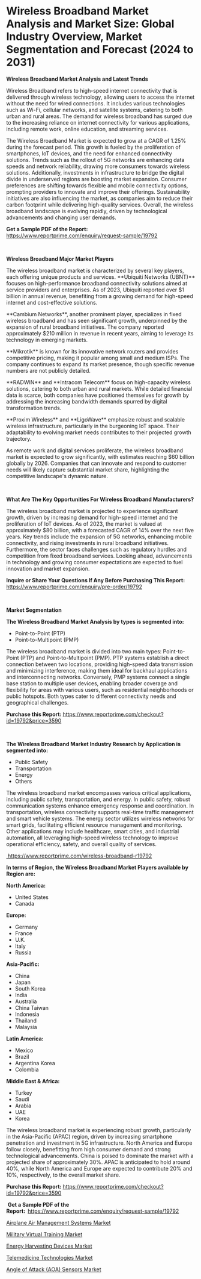 <p><h1>Wireless Broadband Market Analysis and Market Size: Global Industry Overview, Market Segmentation and Forecast (2024 to 2031)</h1></p><p><strong>Wireless Broadband Market Analysis and Latest Trends</strong></p>
<p><p>Wireless Broadband refers to high-speed internet connectivity that is delivered through wireless technology, allowing users to access the internet without the need for wired connections. It includes various technologies such as Wi-Fi, cellular networks, and satellite systems, catering to both urban and rural areas. The demand for wireless broadband has surged due to the increasing reliance on internet connectivity for various applications, including remote work, online education, and streaming services.</p><p>The Wireless Broadband Market is expected to grow at a CAGR of 1.25% during the forecast period. This growth is fueled by the proliferation of smartphones, IoT devices, and the need for enhanced connectivity solutions. Trends such as the rollout of 5G networks are enhancing data speeds and network reliability, drawing more consumers towards wireless solutions. Additionally, investments in infrastructure to bridge the digital divide in underserved regions are boosting market expansion. Consumer preferences are shifting towards flexible and mobile connectivity options, prompting providers to innovate and improve their offerings. Sustainability initiatives are also influencing the market, as companies aim to reduce their carbon footprint while delivering high-quality services. Overall, the wireless broadband landscape is evolving rapidly, driven by technological advancements and changing user demands.</p></p>
<p><strong>Get a Sample PDF of the Report:&nbsp;</strong> <a href="https://www.reportprime.com/enquiry/request-sample/19792?utm_campaign=973&utm_medium=2&utm_source=Github&utm_content=ia&utm_term=02122024&utm_id=wireless-broadband">https://www.reportprime.com/enquiry/request-sample/19792</a></p>
<p>&nbsp;</p>
<p><strong>Wireless Broadband Major Market Players</strong></p>
<p><p>The wireless broadband market is characterized by several key players, each offering unique products and services. **Ubiquiti Networks (UBNT)** focuses on high-performance broadband connectivity solutions aimed at service providers and enterprises. As of 2023, Ubiquiti reported over $1 billion in annual revenue, benefiting from a growing demand for high-speed internet and cost-effective solutions.</p><p>**Cambium Networks**, another prominent player, specializes in fixed wireless broadband and has seen significant growth, underpinned by the expansion of rural broadband initiatives. The company reported approximately $210 million in revenue in recent years, aiming to leverage its technology in emerging markets. </p><p>**Mikrotik** is known for its innovative network routers and provides competitive pricing, making it popular among small and medium ISPs. The company continues to expand its market presence, though specific revenue numbers are not publicly detailed. </p><p>**RADWIN** and **Intracom Telecom** focus on high-capacity wireless solutions, catering to both urban and rural markets. While detailed financial data is scarce, both companies have positioned themselves for growth by addressing the increasing bandwidth demands spurred by digital transformation trends.</p><p>**Proxim Wireless** and **LigoWave** emphasize robust and scalable wireless infrastructure, particularly in the burgeoning IoT space. Their adaptability to evolving market needs contributes to their projected growth trajectory. </p><p>As remote work and digital services proliferate, the wireless broadband market is expected to grow significantly, with estimates reaching $60 billion globally by 2026. Companies that can innovate and respond to customer needs will likely capture substantial market share, highlighting the competitive landscape's dynamic nature.</p></p>
<p>&nbsp;</p>
<p><strong>What Are The Key Opportunities For Wireless Broadband Manufacturers?</strong></p>
<p><p>The wireless broadband market is projected to experience significant growth, driven by increasing demand for high-speed internet and the proliferation of IoT devices. As of 2023, the market is valued at approximately $80 billion, with a forecasted CAGR of 14% over the next five years. Key trends include the expansion of 5G networks, enhancing mobile connectivity, and rising investments in rural broadband initiatives. Furthermore, the sector faces challenges such as regulatory hurdles and competition from fixed broadband services. Looking ahead, advancements in technology and growing consumer expectations are expected to fuel innovation and market expansion.</p></p>
<p><strong>Inquire or Share Your Questions If Any Before Purchasing This Report:</strong> <a href="https://www.reportprime.com/enquiry/pre-order/19792?utm_campaign=973&utm_medium=2&utm_source=Github&utm_content=ia&utm_term=02122024&utm_id=wireless-broadband">https://www.reportprime.com/enquiry/pre-order/19792</a></p>
<p>&nbsp;</p>
<p><strong>Market Segmentation</strong></p>
<p><strong>The Wireless Broadband Market Analysis by types is segmented into:</strong></p>
<p><ul><li>Point-to-Point (PTP)</li><li>Point-to-Multipoint (PMP)</li></ul></p>
<p><p>The wireless broadband market is divided into two main types: Point-to-Point (PTP) and Point-to-Multipoint (PMP). PTP systems establish a direct connection between two locations, providing high-speed data transmission and minimizing interference, making them ideal for backhaul applications and interconnecting networks. Conversely, PMP systems connect a single base station to multiple user devices, enabling broader coverage and flexibility for areas with various users, such as residential neighborhoods or public hotspots. Both types cater to different connectivity needs and geographical challenges.</p></p>
<p><strong>Purchase this Report:&nbsp;</strong><a href="https://www.reportprime.com/checkout?id=19792&price=3590&utm_campaign=973&utm_medium=2&utm_source=Github&utm_content=ia&utm_term=02122024&utm_id=wireless-broadband">https://www.reportprime.com/checkout?id=19792&price=3590</a></p>
<p>&nbsp;</p>
<p><strong>The Wireless Broadband Market Industry Research by Application is segmented into:</strong></p>
<p><ul><li>Public Safety</li><li>Transportation</li><li>Energy</li><li>Others</li></ul></p>
<p><p>The wireless broadband market encompasses various critical applications, including public safety, transportation, and energy. In public safety, robust communication systems enhance emergency response and coordination. In transportation, wireless connectivity supports real-time traffic management and smart vehicle systems. The energy sector utilizes wireless networks for smart grids, facilitating efficient resource management and monitoring. Other applications may include healthcare, smart cities, and industrial automation, all leveraging high-speed wireless technology to improve operational efficiency, safety, and overall quality of services.</p></p>
<p><a href="https://www.reportprime.com/wireless-broadband-r19792?utm_campaign=973&utm_medium=2&utm_source=Github&utm_content=ia&utm_term=02122024&utm_id=wireless-broadband">&nbsp;https://www.reportprime.com/wireless-broadband-r19792</a></p>
<p><strong>In terms of Region, the Wireless Broadband Market Players available by Region are:</strong></p>
<p>
    <p> <strong> North America: </strong>
        <ul>
            <li>United States</li>
            <li>Canada</li>
        </ul>
        </p> 
    <p> <strong> Europe: </strong>
        <ul>
            <li>Germany</li>
            <li>France</li>
            <li>U.K.</li>
            <li>Italy</li>
            <li>Russia</li>
        </ul>
        </p> 
    <p> <strong> Asia-Pacific: </strong>
        <ul>
            <li>China</li>
            <li>Japan</li>
            <li>South Korea</li>
            <li>India</li>
            <li>Australia</li>
            <li>China Taiwan</li>
            <li>Indonesia</li>
            <li>Thailand</li>
            <li>Malaysia</li>
        </ul>
        </p> 
    <p> <strong> Latin America: </strong>
        <ul>
            <li>Mexico</li>
            <li>Brazil</li>
            <li>Argentina Korea</li>
            <li>Colombia</li>
        </ul>
        </p> 
    <p> <strong> Middle East & Africa: </strong>
        <ul>
            <li>Turkey</li>
            <li>Saudi</li>
            <li>Arabia</li>
            <li>UAE</li>
            <li>Korea</li>
        </ul>
    </p>
    </p>
<p><p>The wireless broadband market is experiencing robust growth, particularly in the Asia-Pacific (APAC) region, driven by increasing smartphone penetration and investment in 5G infrastructure. North America and Europe follow closely, benefitting from high consumer demand and strong technological advancements. China is poised to dominate the market with a projected share of approximately 30%. APAC is anticipated to hold around 40%, while North America and Europe are expected to contribute 20% and 10%, respectively, to the overall market share.</p></p>
<p><strong>Purchase this Report: </strong><a href="https://www.reportprime.com/checkout?id=19792&price=3590&utm_campaign=973&utm_medium=2&utm_source=Github&utm_content=ia&utm_term=02122024&utm_id=wireless-broadband">https://www.reportprime.com/checkout?id=19792&price=3590</a></p>
<p>&nbsp;<strong>Get a Sample PDF of the Report:&nbsp;&nbsp;</strong><a href="https://www.reportprime.com/enquiry/request-sample/19792?utm_campaign=973&utm_medium=2&utm_source=Github&utm_content=ia&utm_term=02122024&utm_id=wireless-broadband">https://www.reportprime.com/enquiry/request-sample/19792</a></p>
<p><strong></strong></p>
<p><p><a href="https://issuu.com/reportprime-2/docs/airplane-air-management-systems-market-size-2030.p?utm_campaign=973&utm_medium=2&utm_source=Github&utm_content=ia&utm_term=02122024&utm_id=wireless-broadband">Airplane Air Management Systems Market</a></p><p><a href="https://github.com/kimberjam0i/Market-Research-Report-List-1/blob/main/military-virtual-training-market.md?utm_campaign=973&utm_medium=2&utm_source=Github&utm_content=ia&utm_term=02122024&utm_id=wireless-broadband">Military Virtual Training Market</a></p><p><a href="https://www.linkedin.com/pulse/energy-harvesting-devices-industry-report-revenue-forecast-vdwle?utm_campaign=973&utm_medium=2&utm_source=Github&utm_content=ia&utm_term=02122024&utm_id=wireless-broadband">Energy Harvesting Devices Market</a></p><p><a href="https://www.linkedin.com/pulse/verview-forecasted-cagr-95-from-2024-2031-mkt-nova-r2uif?utm_campaign=973&utm_medium=2&utm_source=Github&utm_content=ia&utm_term=02122024&utm_id=wireless-broadband">Telemedicine Technologies Market</a></p><p><a href="https://issuu.com/reportprime-2/docs/angle-of-attack-aoa-sensors-market-_51b723c9bdd89f?utm_campaign=973&utm_medium=2&utm_source=Github&utm_content=ia&utm_term=02122024&utm_id=wireless-broadband">Angle of Attack (AOA) Sensors Market</a></p></p>